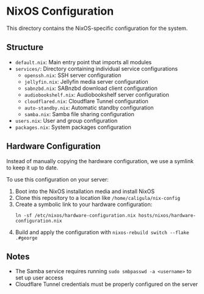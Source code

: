# NixOS Configuration

This directory contains the NixOS-specific configuration for the system.

## Structure

- `default.nix`: Main entry point that imports all modules
- `services/`: Directory containing individual service configurations
  - `openssh.nix`: SSH server configuration
  - `jellyfin.nix`: Jellyfin media server configuration
  - `sabnzbd.nix`: SABnzbd download client configuration
  - `audiobookshelf.nix`: Audiobookshelf server configuration
  - `cloudflared.nix`: Cloudflare Tunnel configuration
  - `auto-standby.nix`: Automatic standby configuration
  - `samba.nix`: Samba file sharing configuration
- `users.nix`: User and group configuration
- `packages.nix`: System packages configuration

## Hardware Configuration

Instead of manually copying the hardware configuration, we use a symlink to keep it up to date.

To use this configuration on your server:

1. Boot into the NixOS installation media and install NixOS
2. Clone this repository to a location like `/home/caligula/nix-config`
3. Create a symbolic link to your hardware configuration:
   ```
   ln -sf /etc/nixos/hardware-configuration.nix hosts/nixos/hardware-configuration.nix
   ```
4. Build and apply the configuration with `nixos-rebuild switch --flake .#george`

## Notes

- The Samba service requires running `sudo smbpasswd -a <username>` to set up user access
- Cloudflare Tunnel credentials must be properly configured on the server